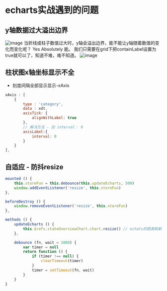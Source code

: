 # echarts实战遇到的问题
## y轴数据过大溢出边界
![image](/428144243139.gif)
当折线或柱子数值过大时，y轴会溢出边界，能不能让y轴随着数值的变化而变化呢？ Yes  Absolutely 能。
我们只需要在grid下把containLabel设置为true就可以了，知道不难，难不知道。
![image](/428144902751.gif)

## 柱状图x轴坐标显示不全
- 刻度间隔全部显示显示-xAxis
```js
xAxis : [
    {
        type : 'category',
        data : xdt,
        axisTick: {
            alignWithLabel: true
        },
        // 解决方法 - 加 interval： 0
        axisLabel:{
            interval: 0
        }
    }
],
```

## 自适应 - 防抖resize
```js
mounted () {
    this.storeFun = this.debounce(this.updateEcharts, 500)
    window.addEventListener('resize', this.storeFun)
},

beforeDestroy () {
    window.removeEventListener('resize', this.storeFun)
},

methods () {
    updateEcharts () {
        this.$refs.stateOverviewChart.chart.resize() // echats的图表刷新方法
    },

    debounce (fn, wait = 1000) {
        var timer = null
        return function () {
            if (timer !== null) {
                clearTimeout(timer)
            }
            timer = setTimeout(fn, wait)
        }
    }
}
```
